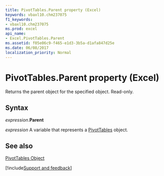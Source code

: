 ```yaml
---
title: PivotTables.Parent property (Excel)
keywords: vbaxl10.chm237075
f1_keywords:
- vbaxl10.chm237075
ms.prod: excel
api_name:
- Excel.PivotTables.Parent
ms.assetid: f05e06c9-f465-e1d3-3b5a-d1afa847d25e
ms.date: 06/08/2017
localization_priority: Normal
---
```



# PivotTables.Parent property (Excel)

Returns the parent object for the specified object. Read-only.


## Syntax

_expression_.**Parent**

_expression_ A variable that represents a [PivotTables](Excel.PivotTables.md) object.


## See also


[PivotTables Object](Excel.PivotTables.md)

[!include[Support and feedback](~/includes/feedback-boilerplate.md)]